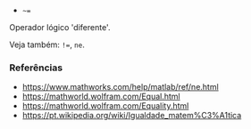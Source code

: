 * `~=`

Operador lógico 'diferente'.

Veja também: `!=`, `ne`.

### Referências

* https://www.mathworks.com/help/matlab/ref/ne.html
* https://mathworld.wolfram.com/Equal.html
* https://mathworld.wolfram.com/Equality.html
* https://pt.wikipedia.org/wiki/Igualdade_matem%C3%A1tica
